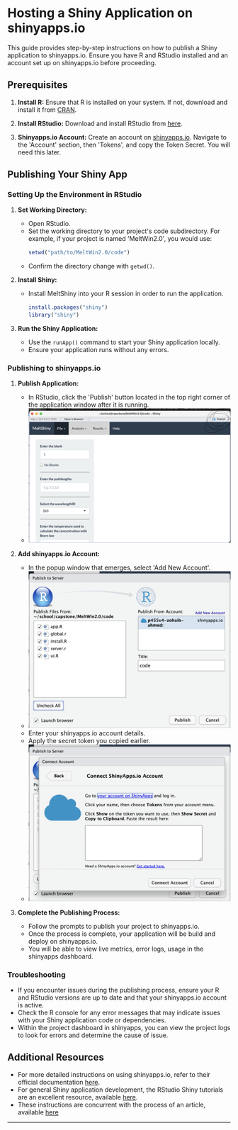 # Hosting a Shiny Application on shinyapps.io

This guide provides step-by-step instructions on how to publish a Shiny application to shinyapps.io. Ensure you have R and RStudio installed and an account set up on shinyapps.io before proceeding.

## Prerequisites

1. **Install R:** Ensure that R is installed on your system. If not, download and install it from [CRAN](https://cran.r-project.org/).

2. **Install RStudio:** Download and install RStudio from [here](https://posit.co/download/rstudio-desktop/).

3. **Shinyapps.io Account:** Create an account on [shinyapps.io](https://www.shinyapps.io/). Navigate to the 'Account' section, then 'Tokens', and copy the Token Secret. You will need this later.

## Publishing Your Shiny App

### Setting Up the Environment in RStudio

1. **Set Working Directory:**

   - Open RStudio.
   - Set the working directory to your project's code subdirectory. For example, if your project is named 'MeltWin2.0', you would use:
     ```R
     setwd("path/to/MeltWin2.0/code")
     ```
   - Confirm the directory change with `getwd()`.

2. **Install Shiny:**

   - Install MeltShiny into your R session in order to run the application.
     ```R
     install.packages("shiny")
     library("shiny")
     ```

3. **Run the Shiny Application:**
   - Use the `runApp()` command to start your Shiny application locally.
   - Ensure your application runs without any errors.

### Publishing to shinyapps.io

1. **Publish Application:**

   - In RStudio, click the 'Publish' button located in the top right corner of the application window after it is running.
   - ![corner image](./assets/corner.png)

2. **Add shinyapps.io Account:**

   - In the popup window that emerges, select 'Add New Account'.
   - ![publish image](./assets/publish.png)
   - Enter your shinyapps.io account details.
   - Apply the secret token you copied earlier.
   - ![connect image](./assets/connect.png)

3. **Complete the Publishing Process:**
   - Follow the prompts to publish your project to shinyapps.io.
   - Once the process is complete, your application will be build and deploy on shinyapps.io.
   - You will be able to view live metrics, error logs, usage in the shinyapps dashboard.

### Troubleshooting

- If you encounter issues during the publishing process, ensure your R and RStudio versions are up to date and that your shinyapps.io account is active.
- Check the R console for any error messages that may indicate issues with your Shiny application code or dependencies.
- Within the project dashboard in shinyapps, you can view the project logs to look for errors and determine the cause of issue.

## Additional Resources

- For more detailed instructions on using shinyapps.io, refer to their official documentation [here](https://docs.rstudio.com/shinyapps.io/).
- For general Shiny application development, the RStudio Shiny tutorials are an excellent resource, available [here](https://shiny.rstudio.com/tutorial/).
- These instructions are concurrent with the process of an article, available [here](https://statsandr.com/blog/how-to-publish-shiny-app-example-with-shinyapps-io/#introduction)

---
